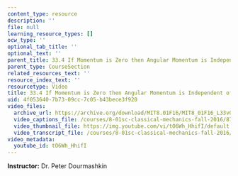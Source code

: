 ```yaml
---
content_type: resource
description: ''
file: null
learning_resource_types: []
ocw_type: ''
optional_tab_title: ''
optional_text: ''
parent_title: 33.4 If Momentum is Zero then Angular Momentum is Independent of Origin
parent_type: CourseSection
related_resources_text: ''
resource_index_text: ''
resourcetype: Video
title: 33.4 If Momentum is Zero then Angular Momentum is Independent of Origin
uid: 4f053640-7b73-09cc-7c05-b43bece3f920
video_files:
  archive_url: https://archive.org/download/MIT8.01F16/MIT8_01F16_L33v04_360p.mp4
  video_captions_file: /courses/8-01sc-classical-mechanics-fall-2016/87489fb7c1705794a5eb3ea0203cc33d_tO6Wh_HhifI.vtt
  video_thumbnail_file: https://img.youtube.com/vi/tO6Wh_HhifI/default.jpg
  video_transcript_file: /courses/8-01sc-classical-mechanics-fall-2016/eb7ca16c90f0a32c99fc02461bec9df0_tO6Wh_HhifI.pdf
video_metadata:
  youtube_id: tO6Wh_HhifI
---
```


**Instructor:** Dr. Peter Dourmashkin